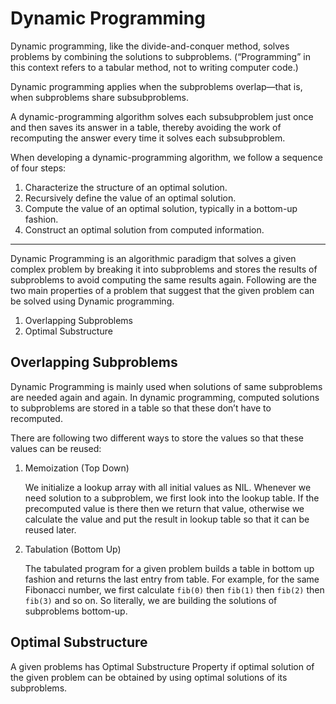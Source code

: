 # Dynamic Programming

Dynamic programming, like the divide-and-conquer method, solves problems by combining the solutions to subproblems. (“Programming” in this context refers to a tabular method, not to writing computer code.)

Dynamic programming applies when the subproblems overlap—that is, when subproblems share subsubproblems.

A dynamic-programming algorithm solves each subsubproblem just once and then saves its answer in a table, thereby avoiding the work of recomputing the answer every time it solves each subsubproblem.

When developing a dynamic-programming algorithm, we follow a sequence of four steps:

1. Characterize the structure of an optimal solution.
2. Recursively define the value of an optimal solution.
3. Compute the value of an optimal solution, typically in a bottom-up fashion.
4. Construct an optimal solution from computed information.

---

Dynamic Programming is an algorithmic paradigm that solves a given complex problem by breaking it into subproblems and stores the results of subproblems to avoid computing the same results again. Following are the two main properties of a problem that suggest that the given problem can be solved using Dynamic programming.

1. Overlapping Subproblems
2. Optimal Substructure
 
## Overlapping Subproblems

Dynamic Programming is mainly used when solutions of same subproblems are needed again and again. In dynamic programming, computed solutions to subproblems are stored in a table so that these don’t have to recomputed.

There are following two different ways to store the values so that these values can be reused:

1. Memoization (Top Down)

	We initialize a lookup array with all initial values as NIL. Whenever we need solution to a subproblem, we first look into the lookup table. If the precomputed value is there then we return that value, otherwise we calculate the value and put the result in lookup table so that it can be reused later.

2. Tabulation (Bottom Up) 

	The tabulated program for a given problem builds a table in bottom up fashion and returns the last entry from table. For example, for the same Fibonacci number, we first calculate `fib(0)` then `fib(1)` then `fib(2)` then `fib(3)` and so on. So literally, we are building the solutions of subproblems bottom-up.

## Optimal Substructure

A given problems has Optimal Substructure Property if optimal solution of the given problem can be obtained by using optimal solutions of its subproblems.


